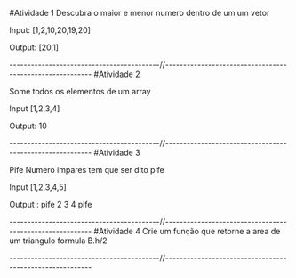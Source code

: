 #Atividade 1
Descubra o maior e menor numero dentro de um um vetor

Input: [1,2,10,20,19,20]

Output: [20,1]

------------------------------------------//---------------------------------------------------------
#Atividade 2

Some todos os elementos de um array 

Input [1,2,3,4]

Output: 10

------------------------------------------//---------------------------------------------------------
#Atividade 3

Pife Numero impares tem que ser dito pife

Input [1,2,3,4,5]

Output : 
         pife
         2
         3
         4
         pife

------------------------------------------//---------------------------------------------------------
#Atividade 4 
Crie um função que retorne a area de um triangulo formula B.h/2


------------------------------------------//---------------------------------------------------------



